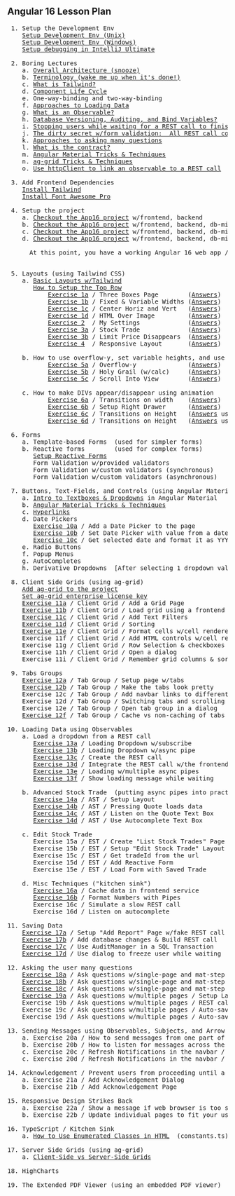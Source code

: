 Angular 16 Lesson Plan
-----------------------

<pre>
 1. Setup the Development Env
    <a href="https://docs.google.com/document/d/1-vutLIaIN0A3WDm0P4gf9yFRLNyVVX8s2RZLWrbdT-o/edit" title="Setup Development Env (Unix)">Setup Development Env (Unix)</a>
    <a href="https://docs.google.com/document/d/1-vutLIaIN0A3WDm0P4gf9yFRLNyVVX8s2RZLWrbdT-o/edit" title="Setup Development Env (Windows)">Setup Development Env (Windows)</a>
    <a href="./howToDebugExistingWebapp.txt" title="Setup debugging in IntelliJ Ultimate">Setup debugging in IntelliJ Ultimate</a>

 2. Boring Lectures
    a. <a href="./lectures/boring.lecture.overallArchitecture.txt"              title="Overall Architecture">Overall Architecture (snooze)</a>
    b. <a href="./lectures/boring.lecture.terminology.txt"                      title="Terminology">Terminology (wake me up when it's done!)</a>
    c. <a href="./lectures/boring.lecture.what.is.tailwind.txt"                 title="What is Tailwind?">What is Tailwind?</a>
    d. <a href="./lectures/boring.lecture.component.lifecycle.txt"              title="Component Life Cycle">Component Life Cycle</a>
    e. One-way-binding and two-way-binding
    f. <a href="./lectures/boring.lecture.approaches.loading.data.txt"          title="Approaches to Loading Data">Approaches to Loading Data</a>
    g. <a href="./lectures/boring.lecture.what.is.observable.txt"               title="What is an Observable">What is an Observable?</a>
    h. <a href="./lectures/boring.lecture.flyway.auditing.bind.variables.txt"   title="Database Versioning">Database Versioning, Auditing, and Bind Variables?</a>
    i. <a href="./lectures/boring.lectures.waiting.for.rest.calls.txt"          title="Holding the user hostage while waiting for a REST call">Stopping users while waiting for a REST call to finish</a>
    j. <a href="./lectures/boring.lecture.all-rest-calls-are-ambiguous.txt"     title="The dirty secret w/form validation:  All REST call contracts are ambiguous">The dirty secret w/form validation:  All REST call contracts are ambigous</a>
    k. <a href="./lectures/boring.lecture.approaches-asking-many-questions.txt" title="Approaches to asking many question">Approaches to asking many questions</a>
    l. <a href="./lectures/what.is.the.contract.txt"    title="What is the Contract?">What is the contract?</a>
    m. <a href="./lectures/boring.lecture.angular.tricks.and.techniques.txt"    title="Angular Material Tricks & Techniques">Angular Material Tricks & Techniques</a>
    n. <a href="./lectures/boring.lecture.ag-grid.tricks.and.techniques.txt"    title="Ag-grid Tricks & Techniques">ag-grid Tricks & Techniques</a>
    o. <a href="./lectures/boring.lecture.observable-linked-to-rest-call.txt"   title="Use httpClient to create observable">Use httpClient to link an observable to a REST call</a>
    
 3. Add Frontend Dependencies
    <a href="./lesson03_installTailwind.txt"    title="Install Tailwind">Install Tailwind</a>
    <a href="./lesson04_installFontAwesome.txt" title="Install Font Awesome Pro">Install Font Awesome Pro</a>

 4. Setup the project
    a. <a href="https://github.com/traderres/angularApp16/tree/lesson5a/setup-navbar-using-angular-material" title="Checkout AngularApp16 lesson5a">Checkout the App16 project</a> w/frontend, backend
    b. <a href="https://github.com/traderres/angularApp16/tree/lesson6/add-database-and-es"                  title="Checkout AngularApp16 lesson6">Checkout the App16 project</a> w/frontend, backend, db-migrations, sync-service
    c. <a href="https://github.com/traderres/angularApp16/tree/lesson7/setup-navbar-using-tailwind"          title="Checkout AngularApp16 lesson7">Checkout the App16 project</a> w/frontend, backend, db-migrations, sync-service, navbar   
    d. <a href="https://github.com/traderres/angularApp16/tree/lesson8/add-grid"                             title="Checkout AngularApp16 lesson8">Checkout the App16 project</a> w/frontend, backend, db-migrations, sync-service, navbar, ag-grid   

      At this point, you have a working Angular 16 web app / you can start adding page views to it
    

 5. Layouts (using Tailwind CSS)
    a. <a href="./lectures/boring.lecture.basic.layouts.txt"               title="Basic Layouts w/Tailwind">Basic Layouts w/Tailwind</a>            
       <a href="./howToSetupTopRow.txt"                                    title="How to Setup the Top Row">How to Setup the Top Row</a>
           <a href="./exercises/exercise01a.question.txt"                  title="Exercise 1a">Exercise 1a</a> / Three Boxes Page        (<a href="./exercises/exercise01a.answers.txt"                  title="Answer to 1a">Answers</a>)
           <a href="./exercises/exercise01b.question.txt"                  title="Exercise 1b">Exercise 1b</a> / Fixed & Variable Widths (<a href="./exercises/exercise01b.answers.txt"                  title="Answer to 1b">Answers</a>)
           <a href="./exercises/exercise01c.registration-completed.question.txt"   title="Exercise 1c">Exercise 1c</a> / Center Horiz and Vert   (<a href="./exercises/exercise01c.registration-completed.answers.txt"     title="Answer to 1c">Answers</a>)
           <a href="./exercises/exercise01d.html-over-image.question.txt"    title="Exercise 1d">Exercise 1d</a> / HTML Over Image         (<a href="./exercises/exercise01d.html-over-image.answers.txt"          title="Answer to 1c">Answers</a>)
           <a href="./exercises/exercise02.my-settings.question.txt"       title="Exercise 2 ">Exercise 2</a>  / My Settings             (<a href="./exercises/exercise02.my-settings.answers.txt"       title="Answer to 2">Answers</a>)
           <a href="./exercises/exercise03a.stock-trade.question.txt"      title="Exercise 3a">Exercise 3a</a> / Stock Trade             (<a href="./exercises/exercise03a.stock-trade.answers.txt"      title="Answer to 3a">Answers</a>)
           <a href="./exercises/exercise03b.stock-trade.question.txt"      title="Exercise 3b">Exercise 3b</a> / Limit Price Disappears  (<a href="./exercises/exercise03b.stock-trade.answers.txt"      title="Answer to 3b">Answers</a>)
           <a href="./exercises/exercise04.responsive.layout.question.txt" title="Exercise 4 ">Exercise 4</a>  / Responsive Layout       (<a href="./exercises/exercise04.responsive.layout.answers.txt" title="Answer to 4">Answers</a>)

    b. How to use overflow-y, set variable heights, and use fixed divs
           <a href="./exercises/exercise05a.overflow-y.question.txt"       title="Exercise 5a">Exercise 5a</a> / Overflow-y              (<a href="./exercises/exercise05a.overflow-y.answers.txt"       title="Answer to 5a">Answers</a>)
           <a href="./exercises/exercise05b.holy-grail.question.txt"       title="Exercise 5b">Exercise 5b</a> / Holy Grail (w/calc)     (<a href="./exercises/exercise05b.holy-grail.answers.txt"       title="Answer to 5b">Answers</a>)
           <a href="./exercises/exercise05c.scroll-into-view.question.txt" title="Exercise 5c">Exercise 5c</a> / Scroll Into View        (<a href="./exercises/exercise05c.scroll-into-view.answers.txt" title="Answer to 5c">Answers</a>)

    c. How to make DIVs appear/disappear using animation
           <a href="./exercises/exercise06a.howToDoTransitionsOnWidth.question.txt"                  title="Exercise 6a">Exercise 6a</a> / Transitions on width    (<a href="./exercises/exercise06a.howToDoTransitionsOnWidth.answers.txt"                  title="Answer to 6a">Answers</a>)
           <a href="./exercises/exercise06b.right-side-slide-out-drawer.question.txt"                title="Exercise 6b">Exercise 6b</a> / Setup Right Drawer      (<a href="./exercises/exercise06b.right-side-slide-out-drawer.answers.txt"                title="Answer to 6b">Answers</a>)
           <a href="./exercises/exercise06c.howToDoTransitionsOnHeightUsingTemplateVar.question.txt" title="Exercise 6c">Exercise 6c</a> / Transitions on Height   (<a href="./exercises/exercise06c.howToDoTransitionsOnHeightUsingTemplateVar.answers.txt" title="Answer to 6c">Answers</a> using template variable)
           <a href="./exercises/exercise06d.howToDoTransitionsOnHeightUsingTailwind.question.txt"    title="Exercise 6d">Exercise 6d</a> / Transitions on Height   (<a href="./exercises/exercise06d.howToDoTransitionsOnHeightUsingTailwind.answers.txt"    title="Answer to 6d">Answers</a> using pure tailwind approach)
  
 6. Forms
    a. Template-based Forms  (used for simpler forms)
    b. Reactive forms        (used for complex forms)
       <a href="./howToSetupReactiveForm.txt" title="Setup Reactive Forms">Setup Reactive Forms</a>
       Form Validation w/provided validators
       Form Validation w/custom validators (synchronous)
       Form Validation w/custom validators (asynchronous)

 7. Buttons, Text-Fields, and Controls (using Angular Material)
    a. <a href="./lectures/boring.lecture.dropdowns.and.textboxes.txt"       title="Intro to Textboxes & Dropdowns">Intro to Textboxes & Dropdowns</a> in Angular Material
    b. <a href="./lectures/boring.lecture.angular.tricks.and.techniques.txt" title="Angular Material Tricks">Angular Material Tricks & Techniques</a>
    c. <a href="./howToAddHyperlinks.txt" title="Hyperlinks">Hyperlinks</a>
    d. Date Pickers
       <a href="./exercises/exercise10a.add-date-picker.question.txt"                    title="Exercise 10a">Exercise 10a</a> / Add a Date Picker to the page                  (<a href="./exercises/exercise10a.add-date-picker.answers.txt"                      title="Exercise 10a">Answers</a>)
       <a href="./exercises/exercise10b.set-datepicker-using-date-string.question.txt"   title="Exercise 10b">Exercise 10b</a> / Set Date Picker with value from a date string  (<a href="./exercises/exercise10b.set-datepicker-using-date-string.answers.txt"     title="Exercise 10b">Answers</a>)
       <a href="./exercises/exercise10c.get-datepicker-value-and-format-it.question.txt" title="Exercise 10c">Exercise 10c</a> / Get selected date and format it as YYYY-MM-DD  (<a href="./exercises/exercise10c.get-datepicker-value-and-format-it.answers.txt"   title="Exercise 10c">Answers</a>)
    e. Radio Buttons
    f. Popup Menus
    g. AutoCompletes
    h. Derivative Dropdowns  [After selecting 1 dropdown value, change a 2nd dropdown's options]
    
 8. Client Side Grids (using ag-grid)
    <a href="./ag-grid.add-to-project.txt" title="Add ag-grid to the project">Add ag-grid to the project</a>
    <a href="./ag-grid.set-license-key.txt" title="Set ag-grid license key">Set ag-grid enterprise license key</a>
    <a href="./exercises/exercise11a.client-grid-add-grid-page.question.md"      title="Exercise 11a">Exercise 11a</a> / Client Grid / Add a Grid Page                     (<a href="./exercises/exercise11a.client-grid-add-grid-page.answers.md"       title="Exercise 11a">Answers</a>)
    <a href="./exercises/exercise11b.client-grid-load-using-service.question.md" title="Exercise 11b">Exercise 11b</a> / Client Grid / Load grid using a frontend service  (<a href="./exercises/exercise11b.client-grid-load-using-service.answers.md"  title="Exercise 11b">Answers</a>)
    <a href="./exercises/exercise11c.client-grid-add-text-filters.question.md"   title="Exercise 11c">Exercise 11c</a> / Client Grid / Add Text Filters                    (<a href="./exercises/exercise11c.client-grid-add-text-filters.answers.md"    title="Exercise 11c">Answers</a>)
    <a href="./exercises/exercise11d.client-grid-sorting.question.md"            title="Exercise 11d">Exercise 11d</a> / Client Grid / Sorting                             (<a href="./exercises/exercise11d.client-grid-sorting.answers.md"             title="Exercise 11d">Answers</a>)
    <a href="./exercises/exercise11e.client-grid-format-cell-with-cell-renderers.question.md"     title="Exercise 11e">Exercise 11e</a> / Client Grid / Format cells w/cell renderers       (<a href="./exercises/exercise11d.client-grid-format-cell-with-cell-renderers.answers.md"  title="Exercise 11d">Answers</a>)
    Exercise 11f / Client Grid / Add HTML controls w/cell renderers
    Exercise 11g / Client Grid / Row Selection & checkboxes
    Exercise 11h / Client Grid / Open a dialog
    Exercise 11i / Client Grid / Remember grid columns & sorting

 9. Tabs Groups
    <a href="./exercises/exercise12a.setup-tab-group.question.txt" title="Exercise 12a">Exercise 12a</a> / Tab Group / Setup page w/tabs                     (<a href="./exercises/exercise12a.setup-tab-group.answers.txt"   title="Exercise 12a">Answers</a>)
    <a href="./exercises/exercise12b.make-tabs-pretty.question.md" title="Exercise 12b">Exercise 12b</a> / Tab Group / Make the tabs look pretty             (<a href="./exercises/exercise12b.make-tabs-pretty.answers.md"   title="Exercise 12b">Answers</a>)
    Exercise 12c / Tab Group / Add navbar links to different tabs
    Exercise 12d / Tab Group / Switching tabs and scrolling down
    Exercise 12e / Tab Group / Open tab group in a dialog
    <a href="./exercises/exercise12f.tab-caching.question.txt" title="Exercise 12f">Exercise 12f</a> / Tab Group / Cache vs non-caching of tabs          (<a href="./exercises/exercise12f.tab-caching.answers.txt"   title="Exercise 12f">Answers</a>)

10. Loading Data using Observables
    a. Load a dropdown from a REST call
       <a href="./exercises/exercise13a.load-dropdown-with-subscribe.question.txt"      title="Exercise 13a">Exercise 13a</a> / Loading Dropdown w/subscribe                   (<a href="./exercises/exercise13a.load-dropdown-with-subscribe.answers.txt"      title="Answer to 13a">Answers</a>)
       <a href="./exercises/exercise13b.load-dropdown-with-async-pipe.question.txt"     title="Exercise 13b">Exercise 13b</a> / Loading Dropdown w/async pipe                  (<a href="./exercises/exercise13b.load-dropdown-with-async-pipe.answers.txt"     title="Answer to 13b">Answers</a>)
       <a href="./exercises/exercise13c.add-rest-call-to-get-priorities.question.txt"   title="Exercise 13c">Exercise 13c</a> / Create the REST call                           (<a href="./exercises/exercise13c.add-rest-call-to-get-priorities.answers.txt"   title="Answer to 13c">Answers</a>)
       <a href="./exercises/exercise13d.integrate-rest-call-with-frontend.question.txt" title="Exercise 13d">Exercise 13d</a> / Integrate the REST call w/the frontend         (<a href="./exercises/exercise13d.integrate-rest-call-with-frontend.answers.txt" title="Answer to 13d">Answers</a>)
       <a href="./exercises/exercise13e.multiple-async-pipes.question.txt"              title="Exercise 13e">Exercise 13e</a> / Loading w/multiple async pipes                 (<a href="./exercises/exercise13e.multiple-async-pipes.answers.txt"              title="Answer to 13e">Answers</a>)
       <a href="./exercises/exercise13f.show-loading-message.question.txt"              title="Exercise 13f">Exercise 13f</a> / Show loading message while waiting             (<a href="./exercises/exercise13f.show-loading-message.answers.txt"              title="Answer to 13f">Answers</a>)

    b. Advanced Stock Trade  (putting async pipes into practice)
       <a href="./exercises/exercise14a.advanced-stock-trade.layout.question.txt"              title="Exercise 14a">Exercise 14a</a> / AST / Setup Layout                             (<a href="./exercises/exercise14a.advanced-stock-trade.layout.answers.txt"              title="Answer to 14a">Answers</a>)
       <a href="./exercises/exercise14b.advanced-stock-trade.press.quote.btn.question.txt"              title="Exercise 14b">Exercise 14b</a> / AST / Pressing Quote loads data                (<a href="./exercises/exercise14b.advanced-stock-trade.press.quote.btn.answers.txt"              title="Answer to 14b">Answers</a>)
       <a href="./exercises/exercise14c.advanced-stock-trade.press.listen.for.quotes.question.txt"              title="Exercise 14c">Exercise 14c</a> / AST / Listen on the Quote Text Box             (<a href="./exercises/exercise14c.advanced-stock-trade.press.listen.for.quotes.answers.txt"              title="Answer to 14c">Answers</a>)
       <a href="./exercises/exercise14d.advanced-stock-trade.autocomplete.question.txt"              title="Exercise 14d">Exercise 14d</a> / AST / Use Autocomplete Text Box                (<a href="./exercises/exercise14d.advanced-stock-trade.autocomplete.answers.txt"              title="Answer to 14d">Answers</a>)
   
    c. Edit Stock Trade
       Exercise 15a / EST / Create "List Stock Trades" Page          (Answers)
       Exercise 15b / EST / Setup "Edit Stock Trade" Layout          (Answers)
       Exercise 15c / EST / Get tradeId from the url                 (Answers)
       Exercise 15d / EST / Add Reactive Form                        (Answers)
       Exercise 15e / EST / Load Form with Saved Trade               (Answers)
       
    d. Misc Techniques ("kitchen sink")
       <a href="./exercises/exercise16a.cache.observables.in.service.question.txt"    title="Exercise 16a">Exercise 16a</a> / Cache data in frontend service                 (<a href="./exercises/exercise16a.cache.observables.in.service.answers.txt"  title="Answer to 16a">Answers</a>)
       <a href="./exercises/exercise16b.format-numbers-with-pipes.question.txt"    title="Exercise 16b">Exercise 16b</a> / Format Numbers with Pipes                      (<a href="./exercises/exercise16b.format-numbers-with-pipes.answers.txt"        title="Answer to 16b">Answers</a>)
       Exercise 16c / Simulate a slow REST call                      (Answers)
       Exercise 16d / Listen on autocomplete                         (Answers)

11. Saving Data 
    <a href="./exercises/exercise17a.submit-button-invokes-REST-call.question.txt"   title="Exercise 17a">Exercise 17a</a> / Setup "Add Report" Page w/fake REST call          (<a href="./exercises/exercise17a.submit-button-invokes-REST-call.answers.txt"  title="Answer to 17a">Answers</a>)
    <a href="./exercises/exercise17b.add-db-changes-and-REST-call.question.txt"      title="Exercise 17b">Exercise 17b</a> / Add database changes & Build REST call            (<a href="./exercises/exercise17b.add-db-changes-and-REST-call.answers.txt"     title="Answer to 17b">Answers</a>)
    <a href="./exercises/exercise17c.use-audit-manager-in-transaction.question.txt"               title="Exercise 17c">Exercise 17c</a> / Use AuditManager in a SQL Transaction             (<a href="./exercises/exercise17c.use-audit-manager-in-transaction.answers.txt" title="Answer to 17c">Answers</a>)
    <a href="./exercises/exercise17d.use-dialog-to-freeze-user.question.txt"         title="Exercise 17d">Exercise 17d</a> / Use dialog to freeze user while waiting           (<a href="./exercises/exercise17d.use-dialog-to-freeze-user.answers.txt"        title="Answer to 17d">Answers</a>)

12. Asking the user many questions
    <a href="./exercises/exercise18a.ask-questions-with-mat-step.questions.txt"                    title="Exercise 18a">Exercise 18a</a> / Ask questions w/single-page and mat-step / Setup Layout        (<a href="./exercises/exercise18a.ask-questions-with-mat-step.answers.txt"  title="Answer to 18a">Answers</a>)
    <a href="./exercises/exercise18b.ask-questions-with-mat-step-rest-call.questions.txt"          title="Exercise 18b">Exercise 18b</a> / Ask questions w/single-page and mat-step / Add REST call       (<a href="./exercises/exercise18b.ask-questions-with-mat-step-rest-call.answers.txt"  title="Answer to 18b">Answers</a>)
    <a href="./exercises/exercise18c.ask-questions-with-mat-step-prevent-going-back.questions.txt" title="Exercise 18c">Exercise 18c</a> / Ask questions w/single-page and mat-step / Stop Double Submit  (<a href="./exercises/exercise18c.ask-questions-with-mat-step-prevent-going-back.answers.txt"  title="Answer to 18c">Answers</a>)
    <a href="./exercises/exercise19a.ask-questions-with-multiple-pages-layout.question.txt" title="Exercise 19a">Exercise 19a</a> / Ask questions w/multiple pages / Setup Layout                  (<a href="./exercises/exercise19a.ask-questions-with-multiple-pages-layout.answers.txt"  title="Answer to 19a">Answers</a>)
    Exercise 19b / Ask questions w/multiple pages / REST calls
    Exercise 19c / Ask questions w/multiple pages / Auto-save when leaving page
    Exercise 19d / Ask questions w/multiple pages / Auto-save every N seconds 

13. Sending Messages using Observables, Subjects, and Arrow Functions
    a. Exercise 20a / How to send messages from one part of the web app to another
    b. Exercise 20b / How to listen for messages across the web app
    c. Exercise 20c / Refresh Notifications in the navbar / using timer
    c. Exercise 20d / Refresh Notifications in the navbar / listening for message

14. Acknowledgement / Prevent users from proceeding until a button is clickeed
    a. Exercise 21a / Add Acknowledgement Dialog
    b. Exercise 21b / Add Acknowledgement Page
    
15. Responsive Design Strikes Back
    a. Exercise 22a / Show a message if web browser is too small or too short
    b. Exercise 22b / Update individual pages to fit your user's browser sizes

16. TypeScript / Kitchen Sink
    a. <a href="./howToReferenceEnumClass.txt" title="How to Use Enumerated Classes in HTML">How to Use Enumerated Classes in HTML</a>  (constants.ts)

17. Server Side Grids (using ag-grid)
    a. <a href="./lectures/boring.lecture.grids.txt" title="Client-Side vs Server-Side Grids">Client-Side vs Server-Side Grids</a>

18. HighCharts

19. The Extended PDF Viewer (using an embedded PDF viewer)

</pre>